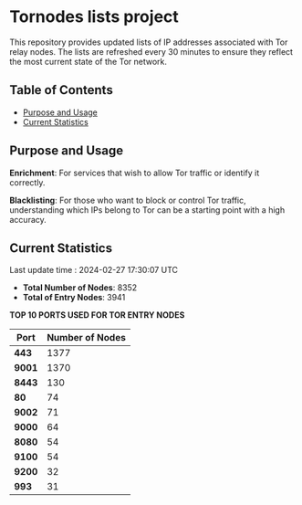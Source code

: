 # Tornodes lists project

This repository provides updated lists of IP addresses associated with Tor relay nodes. The lists are refreshed every 30 minutes to ensure they reflect the most current state of the Tor network.

## Table of Contents

- [Purpose and Usage](#purpose-and-usage)
- [Current Statistics](#current-statistics)


## Purpose and Usage

**Enrichment**: For services that wish to allow Tor traffic or identify it correctly.

**Blacklisting**: For those who want to block or control Tor traffic, understanding which IPs belong to Tor can be a starting point with a high accuracy.

## Current Statistics

Last update time : 2024-02-27 17:30:07 UTC

- **Total Number of Nodes**: 8352
- **Total of Entry Nodes**: 3941

**TOP 10 PORTS USED FOR TOR ENTRY NODES**

| **Port** | **Number of Nodes** |
|------|-----------------|
| **443**   | 1377  |
| **9001**   | 1370  |
| **8443**   | 130  |
| **80**   | 74  |
| **9002**   | 71  |
| **9000**   | 64  |
| **8080**   | 54  |
| **9100**   | 54  |
| **9200**   | 32  |
| **993**   | 31  |

